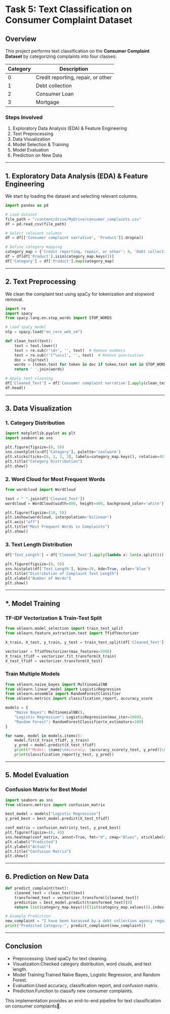# Task 5: Text Classification on Consumer Complaint Dataset

## Overview
This project performs text classification on the **Consumer Complaint Dataset** by categorizing complaints into four classes:

| Category | Description |
|----------|------------------------------------------------|
| 0        | Credit reporting, repair, or other            |
| 1        | Debt collection                               |
| 2        | Consumer Loan                                |
| 3        | Mortgage                                     |

### Steps Involved
1. Exploratory Data Analysis (EDA) & Feature Engineering
2. Text Preprocessing
3. Data Visualization
4. Model Selection & Training
5. Model Evaluation
6. Prediction on New Data

---

## 1. Exploratory Data Analysis (EDA) & Feature Engineering
We start by loading the dataset and selecting relevant columns.

```python
import pandas as pd

# Load dataset
file_path = "/content/drive/MyDrive/consumer_complaints.csv"
df = pd.read_csv(file_path)

# Select relevant columns
df = df[['Consumer complaint narrative', 'Product']].dropna()

# Define category mapping
category_map = {'Credit reporting, repair, or other': 0, 'Debt collection': 1, 'Consumer Loan': 2, 'Mortgage': 3}
df = df[df['Product'].isin(category_map.keys())]
df['Category'] = df['Product'].map(category_map)
```

---

## 2. Text Preprocessing
We clean the complaint text using spaCy for tokenization and stopword removal.

```python
import re
import spacy
from spacy.lang.en.stop_words import STOP_WORDS

# Load spaCy model
nlp = spacy.load("en_core_web_sm")

def clean_text(text):
    text = text.lower()
    text = re.sub(r'\d+', '', text)  # Remove numbers
    text = re.sub(r'[^\w\s]', '', text)  # Remove punctuation
    doc = nlp(text)
    words = [token.text for token in doc if token.text not in STOP_WORDS]
    return ' '.join(words)

# Apply text cleaning
df['Cleaned_Text'] = df['Consumer complaint narrative'].apply(clean_text)
df.head()
```

---

## 3. Data Visualization
### 1. Category Distribution
```python
import matplotlib.pyplot as plt
import seaborn as sns

plt.figure(figsize=(8, 5))
sns.countplot(x=df['Category'], palette='coolwarm')
plt.xticks(ticks=[0, 1, 2, 3], labels=category_map.keys(), rotation=45)
plt.title("Category Distribution")
plt.show()
```

### 2. Word Cloud for Most Frequent Words
```python
from wordcloud import WordCloud

text = " ".join(df['Cleaned_Text'])
wordcloud = WordCloud(width=800, height=400, background_color='white').generate(text)

plt.figure(figsize=(10, 5))
plt.imshow(wordcloud, interpolation='bilinear')
plt.axis("off")
plt.title("Most Frequent Words in Complaints")
plt.show()
```

### 3. Text Length Distribution
```python
df['Text_Length'] = df['Cleaned_Text'].apply(lambda x: len(x.split()))

plt.figure(figsize=(8, 5))
sns.histplot(df['Text_Length'], bins=30, kde=True, color='blue')
plt.title("Distribution of Complaint Text Length")
plt.xlabel("Number of Words")
plt.show()
```

---

## *. Model Training
### TF-IDF Vectorization & Train-Test Split
```python
from sklearn.model_selection import train_test_split
from sklearn.feature_extraction.text import TfidfVectorizer

X_train, X_test, y_train, y_test = train_test_split(df['Cleaned_Text'], df['Category'], test_size=0.2, random_state=42)

vectorizer = TfidfVectorizer(max_features=5000)
X_train_tfidf = vectorizer.fit_transform(X_train)
X_test_tfidf = vectorizer.transform(X_test)
```

### Train Multiple Models
```python
from sklearn.naive_bayes import MultinomialNB
from sklearn.linear_model import LogisticRegression
from sklearn.ensemble import RandomForestClassifier
from sklearn.metrics import classification_report, accuracy_score

models = {
    "Naive Bayes": MultinomialNB(),
    "Logistic Regression": LogisticRegression(max_iter=1000),
    "Random Forest": RandomForestClassifier(n_estimators=100)
}

for name, model in models.items():
    model.fit(X_train_tfidf, y_train)
    y_pred = model.predict(X_test_tfidf)
    print(f"Model: {name}\nAccuracy: {accuracy_score(y_test, y_pred)}\n")
    print(classification_report(y_test, y_pred))
```

---

## 5. Model Evaluation
### Confusion Matrix for Best Model
```python
import seaborn as sns
from sklearn.metrics import confusion_matrix

best_model = models["Logistic Regression"]
y_pred_best = best_model.predict(X_test_tfidf)

conf_matrix = confusion_matrix(y_test, y_pred_best)
plt.figure(figsize=(6, 4))
sns.heatmap(conf_matrix, annot=True, fmt="d", cmap="Blues", xticklabels=category_map.keys(), yticklabels=category_map.keys())
plt.xlabel("Predicted")
plt.ylabel("Actual")
plt.title("Confusion Matrix")
plt.show()
```

---

## 6. Prediction on New Data
```python
def predict_complaint(text):
    cleaned_text = clean_text(text)
    transformed_text = vectorizer.transform([cleaned_text])
    prediction = best_model.predict(transformed_text)[0]
    return list(category_map.keys())[list(category_map.values()).index(prediction)]

# Example Prediction
new_complaint = "I have been harassed by a debt collection agency regarding a loan I never took."
print("Predicted Category:", predict_complaint(new_complaint))
```

---

## Conclusion
- Preprocessing: Used spaCy for text cleaning.
- Visualization:Checked category distribution, word clouds, and text length.
- Model Training:Trained Naïve Bayes, Logistic Regression, and Random Forest.
- Evaluation:Used accuracy, classification report, and confusion matrix.
- Prediction:Function to classify new consumer complaints.

This implementation provides an end-to-end pipeline for text classification on consumer complaints🚀. 

